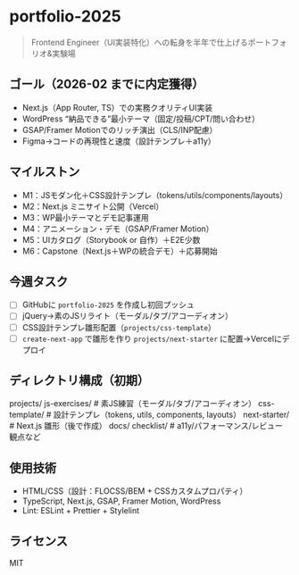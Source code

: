 # portfolio-2025

> Frontend Engineer（UI実装特化）への転身を半年で仕上げるポートフォリオ&実験場

## ゴール（2026-02 までに内定獲得）
- Next.js（App Router, TS）での実務クオリティUI実装
- WordPress “納品できる”最小テーマ（固定/投稿/CPT/問い合わせ）
- GSAP/Framer Motionでのリッチ演出（CLS/INP配慮）
- Figma→コードの再現性と速度（設計テンプレ＋a11y）

## マイルストン
- M1：JSモダン化＋CSS設計テンプレ（tokens/utils/components/layouts）
- M2：Next.js ミニサイト公開（Vercel）
- M3：WP最小テーマとデモ記事運用
- M4：アニメーション・デモ（GSAP/Framer Motion）
- M5：UIカタログ（Storybook or 自作）＋E2E少数
- M6：Capstone（Next.js＋WPの統合デモ）＋応募開始

## 今週タスク
- [ ] GitHubに `portfolio-2025` を作成し初回プッシュ
- [ ] jQuery→素のJSリライト（モーダル/タブ/アコーディオン）
- [ ] CSS設計テンプレ雛形配置（`projects/css-template`）
- [ ] `create-next-app` で雛形を作り `projects/next-starter` に配置→Vercelにデプロイ

## ディレクトリ構成（初期）
projects/
js-exercises/          # 素JS練習（モーダル/タブ/アコーディオン）
css-template/          # 設計テンプレ（tokens, utils, components, layouts）
next-starter/          # Next.js 雛形（後で作成）
docs/
checklist/             # a11y/パフォーマンス/レビュー観点など

## 使用技術
- HTML/CSS（設計：FLOCSS/BEM + CSSカスタムプロパティ）
- TypeScript, Next.js, GSAP, Framer Motion, WordPress
- Lint: ESLint + Prettier + Stylelint

## ライセンス
MIT